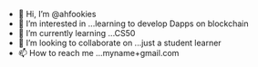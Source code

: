 - 👋 Hi, I’m @ahfookies
- 👀 I’m interested in ...learning to develop Dapps on blockchain
- 🌱 I’m currently learning ...CS50
- 💞️ I’m looking to collaborate on ...just a student learner
- 📫 How to reach me ...myname+gmail.com

<!---
ahfookies/ahfookies is a ✨ special ✨ repository because its `README.md` (this file) appears on your GitHub profile.
You can click the Preview link to take a look at your changes.
--->
